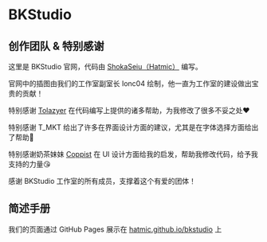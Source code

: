 # BKStudio

## 创作团队 & 特别感谢

这里是 BKStudio 官网，代码由 [ShokaSeiu（Hatmic）](https://b23.tv/OYAfqIc) 编写。

官网中的插图由我们的工作室副室长 Ionc04 绘制，他一直为工作室的建设做出宝贵的贡献！

特别感谢 [Tolazyer](https://gitee.com/tolazyer) 在代码编写上提供的诸多帮助，为我修改了很多不妥之处❤

特别感谢 T_MKT 给出了许多在界面设计方面的建议，尤其是在字体选择方面给出了帮助🌹

特别感谢奶茶妹妹 [Coppist](https://gitee.com/coppist) 在 UI 设计方面给我的启发，帮助我修改代码，给予我支持的力量😘

感谢 BKStudio 工作室的所有成员，支撑着这个有爱的团体！

## 简述手册

我们的页面通过 GitHub Pages 展示在 [hatmic.github.io/bkstudio](hatmic.github.io/bkstudio) 上
